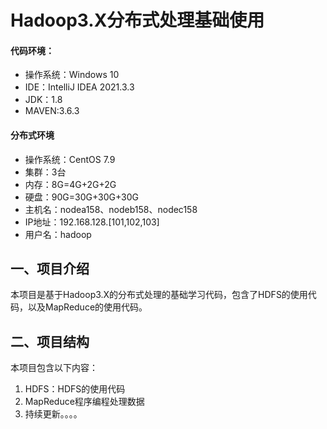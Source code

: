<h1>Hadoop3.X分布式处理基础使用</h1>
<h4>代码环境：</h4>
<ul>
<li>操作系统：Windows 10</li>
<li>IDE：IntelliJ IDEA 2021.3.3</li>
<li>JDK：1.8</li>
<li>MAVEN:3.6.3</li>
</ul>
<h4>分布式环境</h4>
<ul>
<li>操作系统：CentOS 7.9</li>
<li>集群：3台</li>
<li>内存：8G=4G+2G+2G</li>
<li>硬盘：90G=30G+30G+30G</li>
<li>主机名：nodea158、nodeb158、nodec158</li>
<li>IP地址：192.168.128.[101,102,103]</li>
<li>用户名：hadoop</li>
</ul>
<h2>一、项目介绍</h2>
<p>本项目是基于Hadoop3.X的分布式处理的基础学习代码，包含了HDFS的使用代码，以及MapReduce的使用代码。</p>
<h2>二、项目结构</h2>
<p>本项目包含以下内容：</p>
<ol>
<li>HDFS：HDFS的使用代码</li>
<li>MapReduce程序编程处理数据</li>
<li>持续更新。。。。</li>
</ol>